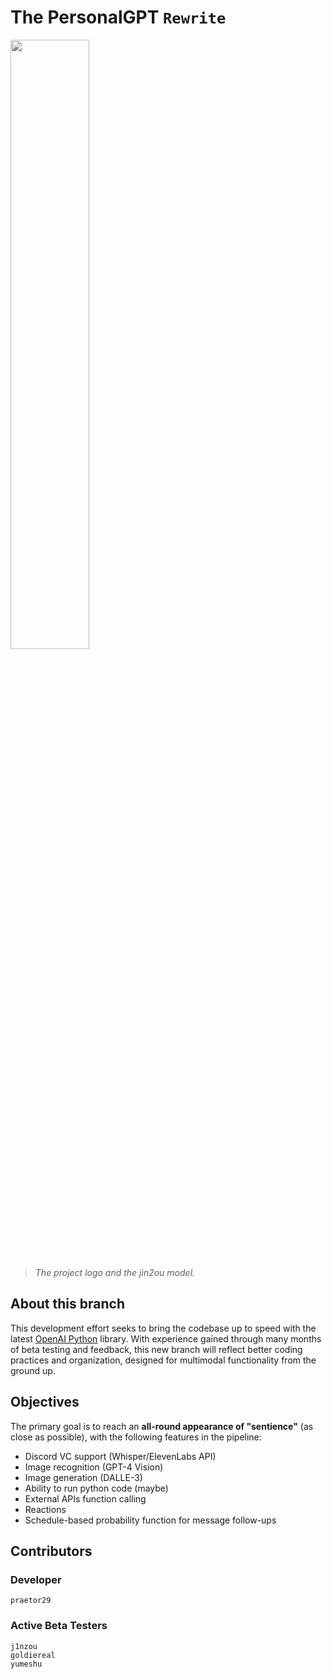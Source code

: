 # The PersonalGPT `Rewrite`
<img src="https://github.com/praetor29/personalgpt/blob/cloning-project-rewrite/res/combo.png" width=50% height=50%>

> *The project logo and the jin2ou model.*

## About this branch
This development effort seeks to bring the codebase up to speed with the latest [OpenAI Python](https://github.com/openai/openai-python) library.
With experience gained through many months of beta testing and feedback, this new branch will reflect better coding practices and organization, designed for multimodal functionality from the ground up.

## Objectives
The primary goal is to reach an **all-round appearance of "sentience"** (as close as possible), with the following features in the pipeline:
- Discord VC support (Whisper/ElevenLabs API)
- Image recognition (GPT-4 Vision)
- Image generation (DALLE-3)
- Ability to run python code (maybe)
- External APIs function calling
- Reactions
- Schedule-based probability function for message follow-ups

## Contributors
### Developer
```plaintext
praetor29
```
### Active Beta Testers
```plaintext
j1nzou
goldiereal
yumeshu
```